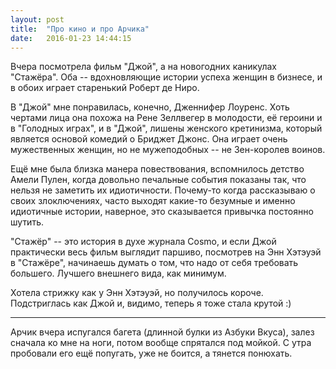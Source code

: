 ```yaml
---
layout: post
title:  "Про кино и про Арчика"
date:   2016-01-23 14:44:15
---
```


Вчера посмотрела фильм "Джой", а на новогодних каникулах "Стажёра". Оба -- вдохновляющие истории успеха женщин в бизнесе, и в обоих играет старенький Роберт де Ниро.

В "Джой" мне понравилась, конечно, Дженнифер Лоуренс. Хоть чертами лица она похожа на Рене Зеллвегер в молодости, её героини и в "Голодных играх", и в "Джой", лишены женского кретинизма, который является основой комедий о Бриджет Джонс. Она играет очень мужественных женщин, но не мужеподобных -- не Зен-королев воинов.

Ещё мне была близка манера повествования, вспомнилось детство Амели Пулен, когда довольно печальные события показаны так, что нельзя не заметить их идиотичности. Почему-то когда рассказываю о своих злоключениях, часто выходят какие-то безумные и именно идиотичные истории, наверное, это сказывается привычка постоянно шутить.

"Стажёр" -- это история в духе журнала Cosmo, и если Джой практически весь фильм выглядит паршиво, посмотрев на Энн Хэтэуэй в "Стажёре", начинаешь думать о том, что надо от себя требовать большего. Лучшего внешнего вида, как минимум.

Хотела стрижку как у Энн Хэтэуэй, но получилось короче. Подстриглась как Джой и, видимо, теперь я тоже стала крутой :)

***

Арчик вчера испугался багета (длинной булки из Азбуки Вкуса), залез сначала ко мне на ноги, потом вообще спрятался под мойкой. С утра пробовали его ещё попугать, уже не боится, а тянется понюхать.




